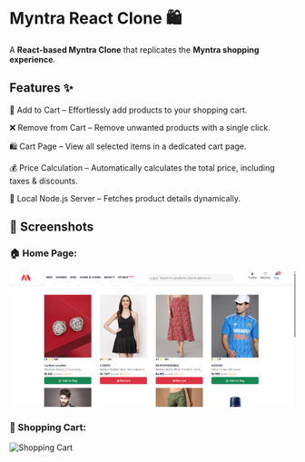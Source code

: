 # Myntra React Clone 🛍️

A **React-based Myntra Clone** that replicates the **Myntra shopping experience**.

## Features ✨
🛒 Add to Cart – Effortlessly add products to your shopping cart.

❌ Remove from Cart – Remove unwanted products with a single click.

🛍️ Cart Page – View all selected items in a dedicated cart page.

💰 Price Calculation – Automatically calculates the total price, including taxes & discounts.

🚀 Local Node.js Server – Fetches product details dynamically.

## 📸 Screenshots

### 🏠 Home Page:
![Home Page](https://github.com/prerna-154/Myntra/blob/main/Screenshot%202025-02-08%20130212.png)
### 🛒 Shopping Cart:
![Shopping Cart](https://github.com/prerna-154/Myntra/commit/095565a8ac4fcf4552da97822e4e26333501173f)

